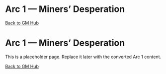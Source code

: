 # Arc 1 — Miners’ Desperation

[Back to GM Hub](../index.html ':ignore')

# Arc 1 — Miners’ Desperation

This is a placeholder page. Replace it later with the converted Arc 1 content.

[Back to GM Hub](../index.html ':ignore')

